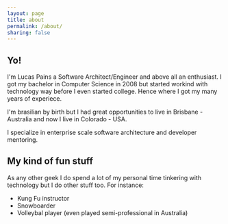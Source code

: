 ```yaml
---
layout: page
title: about
permalink: /about/
sharing: false
---
```


## Yo!
I'm Lucas Pains a Software Architect/Engineer and above all an enthusiast. I got my bachelor in Computer Science in 2008 but started workind with technology way before I even started college. Hence where I got my many years of experiece.

I'm brasilian by birth but I had great opportunities to live in Brisbane - Australia and now I live in Colorado - USA.  

I specialize in enterprise scale software architecture and developer mentoring.

## My kind of fun stuff
As any other geek I do spend a lot of my personal time tinkering with technology but I do other stuff too. For instance:

  * Kung Fu instructor
  * Snowboarder
  * Volleybal player (even played semi-professional in Australia)
